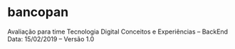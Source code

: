 # bancopan
Avaliação para time Tecnologia Digital Conceitos e Experiências – BackEnd Data: 15/02/2019 – Versão 1.0

